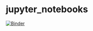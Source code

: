 # jupyter_notebooks

[![Binder](https://mybinder.org/badge_logo.svg)](https://mybinder.org/v2/gh/hugoleeney/jupyter_notebooks/HEAD)
